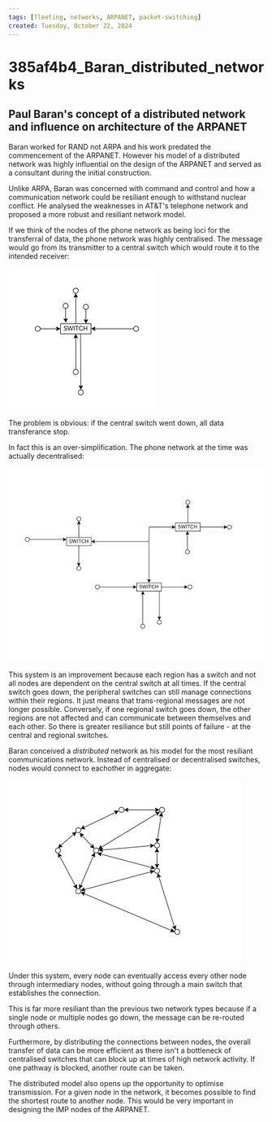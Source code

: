 ```yaml
---
tags: [fleeting, networks, ARPANET, packet-switching]
created: Tuesday, October 22, 2024
---
```


# 385af4b4_Baran_distributed_networks

## Paul Baran's concept of a distributed network and influence on architecture of the ARPANET

Baran worked for RAND not ARPA and his work predated the commencement of the
ARPANET. However his model of a distributed network was highly influential on
the design of the ARPANET and served as a consultant during the initial
construction.

Unlike ARPA, Baran was concerned with command and control and how a
communication network could be resiliant enough to withstand nuclear conflict.
He analysed the weaknesses in AT&T's telephone network and proposed a more
robust and resiliant network model.

If we think of the nodes of the phone network as being loci for the transferral
of data, the phone network was highly centralised. The message would go from its
transmitter to a central switch which would route it to the intended receiver:

![Centralised network](../img/centralised.png)

The problem is obvious: if the central switch went down, all data transferance
stop.

In fact this is an over-simplification. The phone network at the time was
actually decentralised:

![Decentralised network](../img/decentralised.png)

This system is an improvement because each region has a switch and not all nodes
are dependent on the central switch at all times. If the central switch goes
down, the peripheral switches can still manage connections within their regions.
It just means that trans-regional messages are not longer possible. Conversely,
if one regional switch goes down, the other regions are not affected and can
communicate between themselves and each other. So there is greater resiliance
but still points of failure - at the central and regional switches.

Baran conceived a _distributed_ network as his model for the most resiliant
communications network. Instead of centralised or decentralised switches, nodes
would connect to eachother in aggregate:

![Distributed network](../img/distributed.png)

Under this system, every node can eventually access every other node through
intermediary nodes, without going through a main switch that establishes the
connection.

This is far more resiliant than the previous two network types because if a
single node or multiple nodes go down, the message can be re-routed through
others.

Furthermore, by distributing the connections between nodes, the overall transfer
of data can be more efficient as there isn't a bottleneck of centralised
switches that can block up at times of high network activity. If one pathway is
blocked, another route can be taken.

The distributed model also opens up the opportunity to optimise transmission.
For a given node in the network, it becomes possible to find the shortest route
to another node. This would be very important in designing the IMP nodes of the
ARPANET.
